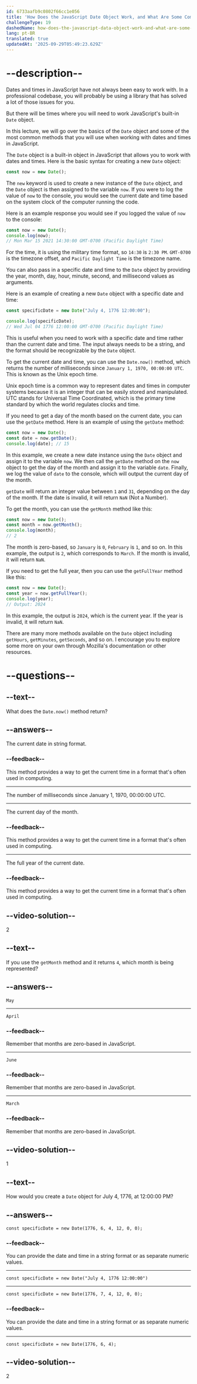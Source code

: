 ```yaml
---
id: 6733aafb9c0802f66cc1e056
title: 'How Does the JavaScript Date Object Work, and What Are Some Common Methods?'
challengeType: 19
dashedName: how-does-the-javascript-data-object-work-and-what-are-some-common-methods
lang: pt-BR
translated: true
updatedAt: '2025-09-29T05:49:23.629Z'
---
```


# --description--

Dates and times in JavaScript have not always been easy to work with. In a professional codebase, you will probably be using a library that has solved a lot of those issues for you.

But there will be times where you will need to work JavaScript's built-in `Date` object.

In this lecture, we will go over the basics of the `Date` object and some of the most common methods that you will use when working with dates and times in JavaScript.

The `Date` object is a built-in object in JavaScript that allows you to work with dates and times. Here is the basic syntax for creating a new `Date` object:

```js
const now = new Date();
```

The `new` keyword is used to create a new instance of the `Date` object, and the `Date` object is then assigned to the variable `now`. If you were to log the value of `now` to the console, you would see the current date and time based on the system clock of the computer running the code.

Here is an example response you would see if you logged the value of `now` to the console:

```js
const now = new Date();
console.log(now);
// Mon Mar 15 2021 14:30:00 GMT-0700 (Pacific Daylight Time)
```

For the time, it is using the military time format, so `14:30` is `2:30 PM`. `GMT-0700` is the timezone offset, and `Pacific Daylight Time` is the timezone name.

You can also pass in a specific date and time to the `Date` object by providing the year, month, day, hour, minute, second, and millisecond values as arguments.

Here is an example of creating a new `Date` object with a specific date and time:

```js
const specificDate = new Date("July 4, 1776 12:00:00");

console.log(specificDate);
// Wed Jul 04 1776 12:00:00 GMT-0700 (Pacific Daylight Time)
```

This is useful when you need to work with a specific date and time rather than the current date and time. The input always needs to be a string, and the format should be recognizable by the `Date` object.

To get the current date and time, you can use the `Date.now()` method, which returns the number of milliseconds since `January 1, 1970, 00:00:00 UTC`. This is known as the Unix epoch time.

Unix epoch time is a common way to represent dates and times in computer systems because it is an integer that can be easily stored and manipulated. UTC stands for Universal Time Coordinated, which is the primary time standard by which the world regulates clocks and time.

If you need to get a day of the month based on the current date, you can use the `getDate` method. Here is an example of using the `getDate` method:

```js
const now = new Date();
const date = now.getDate();
console.log(date); // 15
```

In this example, we create a new date instance using the `Date` object and assign it to the variable `now`. We then call the `getDate` method on the `now` object to get the day of the month and assign it to the variable `date`. Finally, we log the value of `date` to the console, which will output the current day of the month.

`getDate` will return an integer value between `1` and `31`, depending on the day of the month. If the date is invalid, it will return `NaN` (Not a Number).

To get the month, you can use the `getMonth` method like this:

```js
const now = new Date();
const month = now.getMonth();
console.log(month);
// 2
```

The month is zero-based, so `January` is `0`, `February` is `1`, and so on. In this example, the output is `2`, which corresponds to `March`. If the month is invalid, it will return `NaN`.

If you need to get the full year, then you can use the `getFullYear` method like this:

```js
const now = new Date();
const year = now.getFullYear();
console.log(year);
// Output: 2024
```

In this example, the output is `2024`, which is the current year. If the year is invalid, it will return `NaN`.

There are many more methods available on the `Date` object including `getHours`, `getMinutes`, `getSeconds`, and so on. I encourage you to explore some more on your own through Mozilla's documentation or other resources.

# --questions--

## --text--

What does the `Date.now()` method return?

## --answers--

The current date in string format.

### --feedback--

This method provides a way to get the current time in a format that's often used in computing.

---

The number of milliseconds since January 1, 1970, 00:00:00 UTC.

---

The current day of the month.

### --feedback--

This method provides a way to get the current time in a format that's often used in computing.

---

The full year of the current date.

### --feedback--

This method provides a way to get the current time in a format that's often used in computing.

## --video-solution--

2

## --text--

If you use the `getMonth` method and it returns `4`, which month is being represented?

## --answers--

`May`

---

`April`

### --feedback--

Remember that months are zero-based in JavaScript.

---

`June`

### --feedback--

Remember that months are zero-based in JavaScript.

---

`March`

### --feedback--

Remember that months are zero-based in JavaScript.

## --video-solution--

1

## --text--

How would you create a `Date` object for July 4, 1776, at 12:00:00 PM?

## --answers--

`const specificDate = new Date(1776, 6, 4, 12, 0, 0);`

### --feedback--

You can provide the date and time in a string format or as separate numeric values.

---

`const specificDate = new Date("July 4, 1776 12:00:00")`

---

`const specificDate = new Date(1776, 7, 4, 12, 0, 0);`

### --feedback--

You can provide the date and time in a string format or as separate numeric values.

---

`const specificDate = new Date(1776, 6, 4);`

## --video-solution--

2

